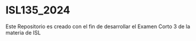 # ISL135_2024
Este Repositorio es creado con el fin de desarrollar el Examen Corto 3 de la materia de ISL
